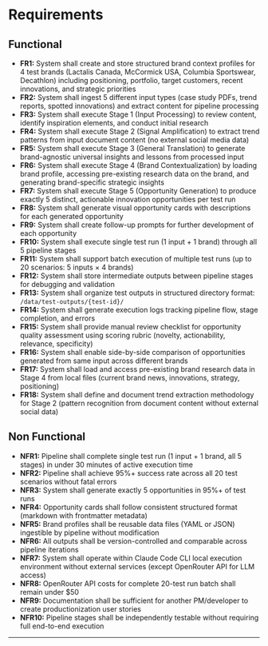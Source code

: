 # Requirements

## Functional

- **FR1:** System shall create and store structured brand context profiles for 4 test brands (Lactalis Canada, McCormick USA, Columbia Sportswear, Decathlon) including positioning, portfolio, target customers, recent innovations, and strategic priorities
- **FR2:** System shall ingest 5 different input types (case study PDFs, trend reports, spotted innovations) and extract content for pipeline processing
- **FR3:** System shall execute Stage 1 (Input Processing) to review content, identify inspiration elements, and conduct initial research
- **FR4:** System shall execute Stage 2 (Signal Amplification) to extract trend patterns from input document content (no external social media data)
- **FR5:** System shall execute Stage 3 (General Translation) to generate brand-agnostic universal insights and lessons from processed input
- **FR6:** System shall execute Stage 4 (Brand Contextualization) by loading brand profile, accessing pre-existing research data on the brand, and generating brand-specific strategic insights
- **FR7:** System shall execute Stage 5 (Opportunity Generation) to produce exactly 5 distinct, actionable innovation opportunities per test run
- **FR8:** System shall generate visual opportunity cards with descriptions for each generated opportunity
- **FR9:** System shall create follow-up prompts for further development of each opportunity
- **FR10:** System shall execute single test run (1 input + 1 brand) through all 5 pipeline stages
- **FR11:** System shall support batch execution of multiple test runs (up to 20 scenarios: 5 inputs × 4 brands)
- **FR12:** System shall store intermediate outputs between pipeline stages for debugging and validation
- **FR13:** System shall organize test outputs in structured directory format: `/data/test-outputs/{test-id}/`
- **FR14:** System shall generate execution logs tracking pipeline flow, stage completion, and errors
- **FR15:** System shall provide manual review checklist for opportunity quality assessment using scoring rubric (novelty, actionability, relevance, specificity)
- **FR16:** System shall enable side-by-side comparison of opportunities generated from same input across different brands
- **FR17:** System shall load and access pre-existing brand research data in Stage 4 from local files (current brand news, innovations, strategy, positioning)
- **FR18:** System shall define and document trend extraction methodology for Stage 2 (pattern recognition from document content without external social data)

## Non Functional

- **NFR1:** Pipeline shall complete single test run (1 input + 1 brand, all 5 stages) in under 30 minutes of active execution time
- **NFR2:** Pipeline shall achieve 95%+ success rate across all 20 test scenarios without fatal errors
- **NFR3:** System shall generate exactly 5 opportunities in 95%+ of test runs
- **NFR4:** Opportunity cards shall follow consistent structured format (markdown with frontmatter metadata)
- **NFR5:** Brand profiles shall be reusable data files (YAML or JSON) ingestible by pipeline without modification
- **NFR6:** All outputs shall be version-controlled and comparable across pipeline iterations
- **NFR7:** System shall operate within Claude Code CLI local execution environment without external services (except OpenRouter API for LLM access)
- **NFR8:** OpenRouter API costs for complete 20-test run batch shall remain under $50
- **NFR9:** Documentation shall be sufficient for another PM/developer to create productionization user stories
- **NFR10:** Pipeline stages shall be independently testable without requiring full end-to-end execution

---
